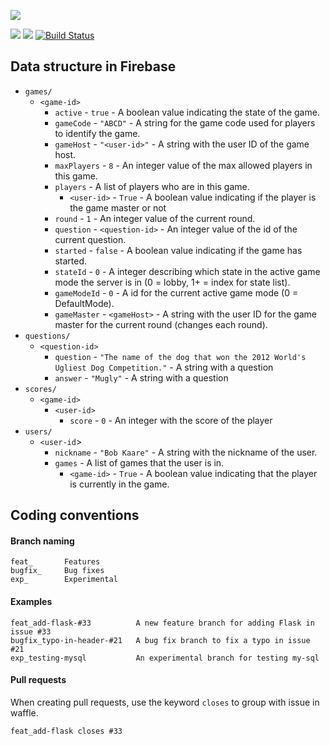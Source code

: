 ![](https://www.dropbox.com/s/4dx0xv2r9ub6gdn/logoinverted.png?dl=1)

![](https://img.shields.io/badge/platform-android-green.svg)
![](https://img.shields.io/badge/Min%20SDK-16-green.svg)
[![Build Status](https://travis-ci.org/szeestraten/tdt4240-project.svg?branch=master)](https://travis-ci.org/szeestraten/tdt4240-project)

## Data structure in Firebase

* `games/`
    * `<game-id>`
        * `active` - `true` - A boolean value indicating the state of the game.
        * `gameCode` - `"ABCD"` - A string for the game code used for players to identify the game.
        * `gameHost` - `"<user-id>"` - A string with the user ID of the game host.
        * `maxPlayers` - `8` - An integer value of the max allowed players in this game.
        * `players` - A list of players who are in this game.
            * `<user-id>` - `True` - A boolean value indicating if the player is the game master or not  
        * `round` - `1` - An integer value of the current round.
        * `question` - `<question-id>` - An integer value of the id of the current question.
        * `started` - `false` - A boolean value indicating if the game has started.
        * `stateId` - `0` - A integer describing which state in the active game mode the server is in (0 = lobby, 1+ = index for state list).
        * `gameModeId` - `0` - A id for the current active game mode (0 = DefaultMode).
        * `gameMaster` - `<gameHost>` - A string with the user ID for the game master for the current round (changes each round).
* `questions/`
    * `<question-id>`
         * `question` - `"The name of the dog that won the 2012 World's Ugliest Dog Competition."` - A string with a question 
         * `answer` - `"Mugly"` - A string with a question
* `scores/`
    * `<game-id>`
        * `<user-id>`
            * `score` -  `0` - An integer with the score of the player
* `users/`
    * `<user-id`>
        * `nickname` - `"Bob Kaare"` - A string with the nickname of the user.
        * `games` - A list of games that the user is in.
            * `<game-id>` -  `True` - A boolean value indicating that the player is currently in the game.


## Coding conventions
#### Branch naming
```
feat_       Features
bugfix_     Bug fixes
exp_        Experimental
```

#### Examples
```
feat_add-flask-#33          A new feature branch for adding Flask in issue #33
bugfix_typo-in-header-#21   A bug fix branch to fix a typo in issue #21
exp_testing-mysql           An experimental branch for testing my-sql
```

#### Pull requests
When creating pull requests, use the keyword ```closes``` to group with issue in waffle.
```
feat_add-flask closes #33
```
